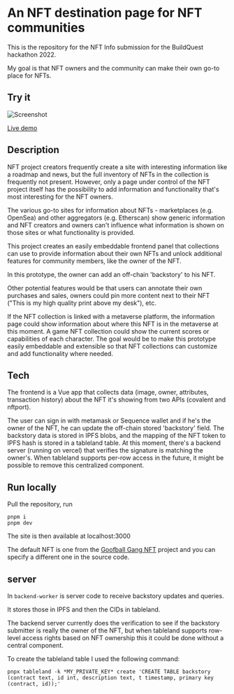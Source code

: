 # An NFT destination page for NFT communities

This is the repository for the NFT Info submission for the BuildQuest hackathon 2022.

My goal is that NFT owners and the community can make their own go-to place for NFTs.

## Try it
![Screenshot](https://raw.github.com/mathijs81/nft-info/main/misc/screenshot.png)

[Live demo](https://nft-info.vercel.app/)

## Description

NFT project creators frequently create a site with interesting information like a roadmap and news, but the full inventory of NFTs in the collection is frequently not present. However, only
a page under control of the NFT project itself has the possibility to add information and functionality that's most interesting for the NFT owners.

The various go-to sites for information about NFTs - marketplaces (e.g. OpenSea) and other aggregators (e.g. Etherscan) show generic information and NFT creators and owners can't influence what information is shown on those sites or what functionality is provided.

This project creates an easily embeddable frontend panel that collections can use to provide information about their own NFTs and unlock additional features for community members, like the owner of the NFT.

In this prototype, the owner can add an off-chain 'backstory' to his NFT.

Other potential features would be that users can annotate their own purchases and sales, owners could pin more content next to their NFT ("This is my high quality print above my desk"), etc.

If the NFT collection is linked with a metaverse platform, the information page could show information about where this NFT is in the metaverse at this moment. A game NFT collection could show the current scores or capabilities of each character.
The goal would be to make this prototype easily embeddable and extensible so that NFT collections can customize and add functionality where needed.

## Tech

The frontend is a Vue app that collects data (image, owner, attributes, transaction history) about the NFT it's showing from two APIs (covalent and nftport).

The user can sign in with metamask or Sequence wallet and if he's the owner of the NFT, he can update the off-chain stored 'backstory' field.
The backstory data is stored in IPFS blobs, and the mapping of the NFT token to IPFS hash is stored in a tableland table. At this moment, there's a backend server (running on vercel) that verifies the signature is matching the owner's. When tableland supports per-row access in the future, it might be possible to remove this centralized component.

## Run locally

Pull the repository, run 
```
pnpm i
pnpm dev
```

The site is then available at localhost:3000

The default NFT is one from the [Goofball Gang NFT](https://www.goofballgang.com/) project and you can specify a different one in the source code.

## server
In `backend-worker` is server code to receive backstory updates and queries.

It stores those in IPFS and then the CIDs in tableland.

The backend server currently does the verification to see if the backstory submitter is really the owner of the NFT, but when tableland supports row-level access rights based on NFT ownership this it could be done without a central component.

To create the tableland table I used the following command:

```
pnpx tableland -k *MY_PRIVATE_KEY* create 'CREATE TABLE backstory (contract text, id int, description text, t timestamp, primary key (contract, id));'
```


